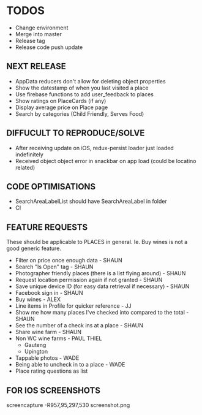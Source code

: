 # TODOS

- Change environment
- Merge into master
- Release tag
- Release code push update

## NEXT RELEASE

- AppData reducers don't allow for deleting object properties
- Show the datestamp of when you last visited a place
- Use firebase functions to add user_feedback to places
- Show ratings on PlaceCards (if any)
- Display average price on Place page
- Search by categories (Child Friendly, Serves Food)

## DIFFUCULT TO REPRODUCE/SOLVE

- After receiving update on iOS, redux-persist loader just loaded indefinitely
- Received object object error in snackbar on app load (could be locatino related)

## CODE OPTIMISATIONS

- SearchAreaLabelList should have SearchAreaLabel in folder
- CI

## FEATURE REQUESTS

These should be applicable to PLACES in general. Ie. Buy wines is not a good generic feature.

- Filter on price once enough data - SHAUN
- Search "Is Open" tag - SHAUN
- Photographer friendly places (there is a list flying around) - SHAUN
- Request location permission again if not granted - SHAUN
- Save unique device ID (for easy data retrieval if necessary) - SHAUN
- Facebook sign in - SHAUN
- Buy wines - ALEX
- Line items in Profile for quicker reference - JJ
- Show me how many places I've checked into compared to the total - SHAUN
- See the number of a check ins at a place - SHAUN
- Share wine farm - SHAUN
- Non WC wine farms - PAUL THIEL
  - Gauteng
  - Upington
- Tappable photos - WADE
- Being able to uncheck in to a place - WADE
- Place rating questions as list

## FOR IOS SCREENSHOTS

screencapture -R957,95,297,530 screenshot.png
